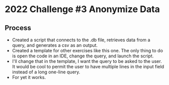 # 2022 Challenge #3 Anonymize Data
## Process
- Created a script that connects to the .db file, retrieves data from a query, and generates a csv as an output.
- Created a template for other exercises like this one. The only thing to do is open the code in an IDE, change the query, and launch the script.
- I'll change that in the template, I want the query to be asked to the user. It would be cool to permit the user to have multiple lines in the input field instead of a long one-line query.
- For yet it works.
